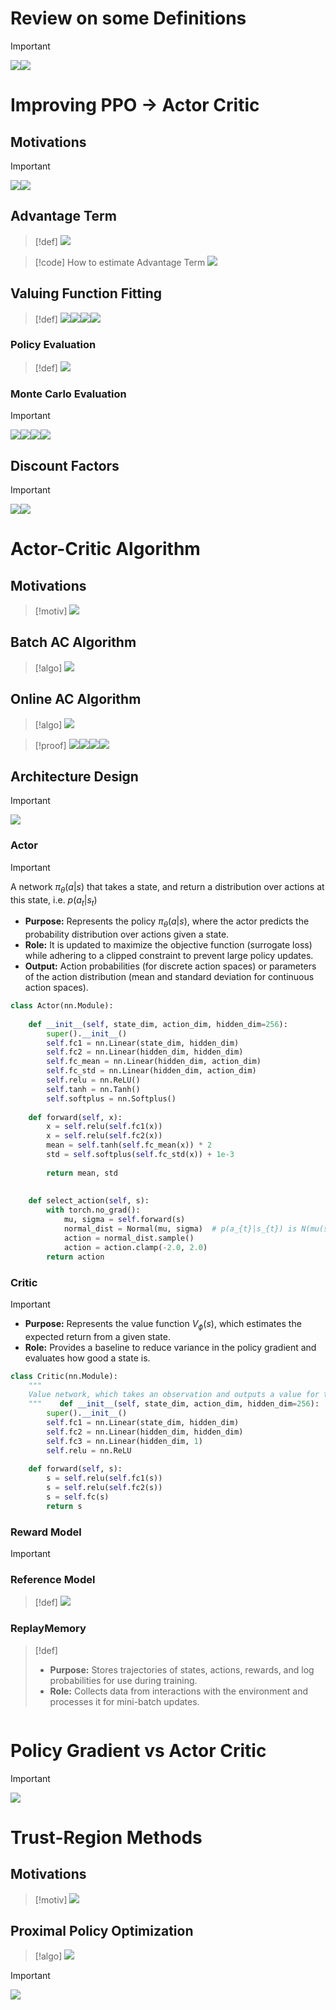 # Review on some Definitions
> [!important]
> ![](Actor-Critic_Algorithm.assets/6a95f9e0d97e92321560d61c620af99b_MD5.jpeg)![](Actor-Critic_Algorithm.assets/ec3bd8e210224a16753e3c6b047def68_MD5.jpeg)



# Improving PPO -> Actor Critic
## Motivations
> [!important]
> ![](Actor-Critic_Algorithm.assets/2f03c89d0b55674f512d251e9d064a13_MD5.jpeg)![](Actor-Critic_Algorithm.assets/5a2a33a9756d6768367c55bf1487d815_MD5.jpeg)



## Advantage Term
> [!def]
> ![](Actor-Critic_Algorithm.assets/96d147800b66b7bc6cfb640e61e82f7b_MD5.jpeg)

> [!code] How to estimate Advantage Term
> ![](Actor-Critic_Algorithm.assets/a5ea79426d43b9e8e36d8fbdf40b532f_MD5.jpeg)


## Valuing Function Fitting
> [!def]
> ![](Actor-Critic_Algorithm.assets/9705b10fccc9f5931652ddca5288f036_MD5.jpeg)![](Actor-Critic_Algorithm.assets/770fd0831c1ca8bd3dee8ab89c3f3009_MD5.jpeg)![](Actor-Critic_Algorithm.assets/e2f07cece3f881c5af7d87f2a2ebc207_MD5.jpeg)![](Actor-Critic_Algorithm.assets/7960e6e8be2c5f13ebe12693bacee76f_MD5.jpeg)


### Policy Evaluation
> [!def]
> ![](Actor-Critic_Algorithm.assets/21a106de55e9b957aeaff661aec05c54_MD5.jpeg)


### Monte Carlo Evaluation
> [!important]
> ![](Actor-Critic_Algorithm.assets/2b5d06f06e80d2a1d7b50186c75bafb3_MD5.jpeg)![](Actor-Critic_Algorithm.assets/b8dee530e46328445ce87648f7ddfb15_MD5.jpeg)![](Actor-Critic_Algorithm.assets/34e8042bf7347c788fac9293d423a847_MD5.jpeg)![](Actor-Critic_Algorithm.assets/4587b74d25ca6266674149a1ba7c1bff_MD5.jpeg)







## Discount Factors
> [!important]
> ![](Actor-Critic_Algorithm.assets/256c766247b71eae00d99a8a46b38542_MD5.jpeg)![](Actor-Critic_Algorithm.assets/8a96f695ee96f8dfb38a9ffd00a72634_MD5.jpeg)



 


# Actor-Critic Algorithm
## Motivations
> [!motiv]
> ![](Actor-Critic_Algorithm.assets/2974fc36103bdf79286f22400d997a8b_MD5.jpeg)




## Batch AC Algorithm
> [!algo]
> ![](Actor-Critic_Algorithm.assets/1ad87d6c10a517358f3e81ef4ef4ce60_MD5.jpeg)




## Online AC Algorithm
> [!algo]
> ![](Actor-Critic_Algorithm.assets/43085d2bcd07736bdf6d81e1494eb9c4_MD5.jpeg)

> [!proof]
> ![](Actor-Critic_Algorithm.assets/ee28404cd190c8687e70bcc14f68efe3_MD5.jpeg)![](Actor-Critic_Algorithm.assets/ce4e0f18887cfbd6be00e96bfed22771_MD5.jpeg)![](Actor-Critic_Algorithm.assets/9db63bedd01a6761b36e379cb9a10a70_MD5.jpeg)![](Actor-Critic_Algorithm.assets/3a7655c2c1e321d2923bf0a28eaa6d38_MD5.jpeg)



## Architecture Design
> [!important]
> ![](Actor-Critic_Algorithm.assets/27366899868156de8eac582506c61b19_MD5.jpeg)


### Actor
> [!important]
> A network $\pi_{\theta}(a|s)$ that takes a state, and return a distribution over actions at this state, i.e. $p(a_{t}|s_{t})$
> - **Purpose:** Represents the policy $\pi_{\theta}(a|s)$, where the actor predicts the probability distribution over actions given a state.
> - **Role:** It is updated to maximize the objective function (surrogate loss) while adhering to a clipped constraint to prevent large policy updates.
> - **Output:** Action probabilities (for discrete action spaces) or parameters of the action distribution (mean and standard deviation for continuous action spaces).
```python
class Actor(nn.Module):  
  
    def __init__(self, state_dim, action_dim, hidden_dim=256):  
        super().__init__()  
        self.fc1 = nn.Linear(state_dim, hidden_dim)  
        self.fc2 = nn.Linear(hidden_dim, hidden_dim)  
        self.fc_mean = nn.Linear(hidden_dim, action_dim)  
        self.fc_std = nn.Linear(hidden_dim, action_dim)  
        self.relu = nn.ReLU()  
        self.tanh = nn.Tanh()  
        self.softplus = nn.Softplus()  
  
    def forward(self, x):  
        x = self.relu(self.fc1(x))  
        x = self.relu(self.fc2(x))  
        mean = self.tanh(self.fc_mean(x)) * 2  
        std = self.softplus(self.fc_std(x)) + 1e-3  
  
        return mean, std  
  
  
    def select_action(self, s):  
        with torch.no_grad():  
            mu, sigma = self.forward(s)  
            normal_dist = Normal(mu, sigma)  # p(a_{t}|s_{t}) is N(mu(s), sigma(s))  
            action = normal_dist.sample()  
            action = action.clamp(-2.0, 2.0)  
        return action
```




### Critic
> [!important]
> - **Purpose:** Represents the value function $V_\phi(s)$, which estimates the expected return from a given state.
> - **Role:** Provides a baseline to reduce variance in the policy gradient and evaluates how good a state is.
```python
class Critic(nn.Module):  
    """  
    Value network, which takes an observation and outputs a value for that observation.    输出的是一个一维数值  
    """    def __init__(self, state_dim, action_dim, hidden_dim=256):  
        super().__init__()  
        self.fc1 = nn.Linear(state_dim, hidden_dim)  
        self.fc2 = nn.Linear(hidden_dim, hidden_dim)  
        self.fc3 = nn.Linear(hidden_dim, 1)  
        self.relu = nn.ReLU  
  
    def forward(self, s):  
        s = self.relu(self.fc1(s))  
        s = self.relu(self.fc2(s))  
        s = self.fc(s)  
        return s
```



### Reward Model
> [!important]


### Reference Model
> [!def]
> ![](Actor-Critic_Algorithm.assets/59d6405bb3518692f473252fa47e68b3_MD5.jpeg)






### ReplayMemory
> [!def]
> - **Purpose:** Stores trajectories of states, actions, rewards, and log probabilities for use during training.
> - **Role:** Collects data from interactions with the environment and processes it for mini-batch updates.
```python


```

 



# Policy Gradient vs Actor Critic
> [!important]
> ![](Actor-Critic_Algorithm.assets/c5d2b67520bab5efc640255d8021086b_MD5.jpeg)







# Trust-Region Methods
## Motivations
> [!motiv]
> ![](Actor-Critic_Algorithm.assets/47067339cff479c4b6aa6bf13280f321_MD5.jpeg)




## Proximal Policy Optimization
> [!algo]
> ![](Actor-Critic_Algorithm.assets/c890148a59d3f6a3f4d6d6d505b5ff3d_MD5.jpeg)

> [!important]
> ![](Policy_Gradient_Optimization.assets/b721c3e8295a10996d62c0e1ede216a1_MD5.jpeg)







